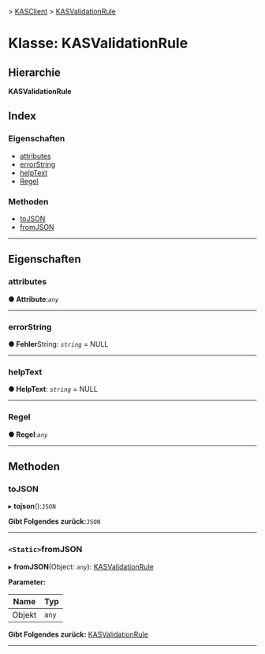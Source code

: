 [](../README.md) > [KASClient](../modules/kasclient.md) > [KASValidationRule](../classes/kasclient.kasvalidationrule.md)

# <a name="class-kasvalidationrule"></a>Klasse: KASValidationRule

## <a name="hierarchy"></a>Hierarchie

**KASValidationRule**

## <a name="index"></a>Index 

### <a name="properties"></a>Eigenschaften

* [attributes](kasclient.kasvalidationrule.md#attributes)
* [errorString](kasclient.kasvalidationrule.md#errorstring)
* [helpText](kasclient.kasvalidationrule.md#helptext)
* [Regel](kasclient.kasvalidationrule.md#rule)
### <a name="methods"></a>Methoden

* [toJSON](kasclient.kasvalidationrule.md#tojson)
* [fromJSON](kasclient.kasvalidationrule.md#fromjson)

---

## <a name="properties"></a>Eigenschaften

<a id="attributes"></a>

###  <a name="attributes"></a>attributes

**● Attribute**:*`any`*

___

<a id="errorstring"></a>

###  <a name="errorstring"></a>errorString

**● Fehler**String: *`string`* = NULL

___

<a id="helptext"></a>

###  <a name="helptext"></a>helpText

**● HelpText**: *`string`* = NULL

___

<a id="rule"></a>

###  <a name="rule"></a>Regel

**● Regel**:*`any`*

___

## <a name="methods"></a>Methoden

<a id="tojson"></a>

###  <a name="tojson"></a>toJSON

▸ **tojson**():`JSON`

**Gibt Folgendes zurück:**`JSON`

___

<a id="fromjson"></a>

### <a name="static-fromjson"></a>`<Static>`fromJSON

▸ **fromJSON**(Object: *`any`*): [KASValidationRule](kasclient.kasvalidationrule.md)

**Parameter:**

| Name | Typ |
| ------ | ------ |
| Objekt | `any` |

**Gibt Folgendes zurück:** [KASValidationRule](kasclient.kasvalidationrule.md)

___

